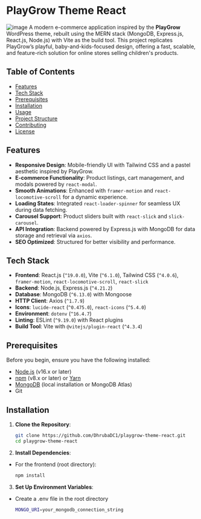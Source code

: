 # PlayGrow Theme React
![image](https://github.com/user-attachments/assets/f617c268-3170-404b-84dc-209b36e01d3c)
A modern e-commerce application inspired by the **PlayGrow** WordPress theme, rebuilt using the MERN stack (MongoDB, Express.js, React.js, Node.js) with Vite as the build tool. This project replicates PlayGrow’s playful, baby-and-kids-focused design, offering a fast, scalable, and feature-rich solution for online stores selling children's products.

## Table of Contents
- [Features](#features)
- [Tech Stack](#tech-stack)
- [Prerequisites](#prerequisites)
- [Installation](#installation)
- [Usage](#usage)
- [Project Structure](#project-structure)
- [Contributing](#contributing)
- [License](#license)

## Features
- **Responsive Design**: Mobile-friendly UI with Tailwind CSS and a pastel aesthetic inspired by PlayGrow.
- **E-commerce Functionality**: Product listings, cart management, and modals powered by `react-modal`.
- **Smooth Animations**: Enhanced with `framer-motion` and `react-locomotive-scroll` for a dynamic experience.
- **Loading States**: Integrated `react-loader-spinner` for seamless UX during data fetching.
- **Carousel Support**: Product sliders built with `react-slick` and `slick-carousel`.
- **API Integration**: Backend powered by Express.js with MongoDB for data storage and retrieval via `axios`.
- **SEO Optimized**: Structured for better visibility and performance.

## Tech Stack
- **Frontend**: React.js (`^19.0.0`), Vite (`^6.1.0`), Tailwind CSS (`^4.0.6`), `framer-motion`, `react-locomotive-scroll`, `react-slick`
- **Backend**: Node.js, Express.js (`^4.21.2`)
- **Database**: MongoDB (`^6.13.0`) with Mongoose
- **HTTP Client**: Axios (`^1.7.9`)
- **Icons**: `lucide-react` (`^0.475.0`), `react-icons` (`^5.4.0`)
- **Environment**: `dotenv` (`^16.4.7`)
- **Linting**: ESLint (`^9.19.0`) with React plugins
- **Build Tool**: Vite with `@vitejs/plugin-react` (`^4.3.4`)

## Prerequisites
Before you begin, ensure you have the following installed:
- [Node.js](https://nodejs.org/) (v16.x or later)
- [npm](https://www.npmjs.com/) (v8.x or later) or [Yarn](https://yarnpkg.com/)
- [MongoDB](https://www.mongodb.com/) (local installation or MongoDB Atlas)
- Git

## Installation
1. **Clone the Repository**:
   ```bash
   git clone https://github.com/DhrubaDC1/playgrow-theme-react.git
   cd playgrow-theme-react
   ```
2. **Install Dependencies**:
- For the frontend (root directory):
  ```bash
  npm install
  ```
3. **Set Up Environment Variables**:
- Create a .env file in the root directory
  ```bash
  MONGO_URI=your_mongodb_connection_string
  ```
